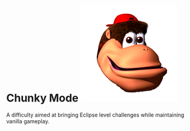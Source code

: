 # Chunky Mode ![chunky](https://github.com/HDeDeDe/ChunkyMode/blob/main/Resources/icon.png?raw=true)

A difficulty aimed at bringing Eclipse level challenges while maintaining vanilla gameplay.